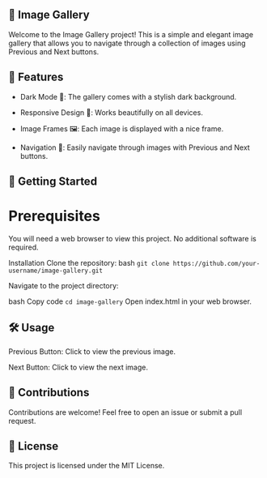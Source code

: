 ## 📸 Image Gallery

Welcome to the Image Gallery project! This is a simple and elegant image gallery that allows you to navigate through a collection of images using Previous and Next buttons.

## 🌟 Features

- Dark Mode 🌙: The gallery comes with a stylish dark background.

- Responsive Design 📱: Works beautifully on all devices.

- Image Frames 🖼️: Each image is displayed with a nice frame.

- Navigation 🔄: Easily navigate through images with Previous and Next buttons.

## 🚀 Getting Started

# Prerequisites
You will need a web browser to view this project. No additional software is required.

Installation
Clone the repository:
bash  ```
git clone https://github.com/your-username/image-gallery.git ```

Navigate to the project directory:

bash
Copy code
``` cd image-gallery ```
Open index.html in your web browser.

## 🛠️ Usage

Previous Button: Click to view the previous image.

Next Button: Click to view the next image.


## 🙌 Contributions

Contributions are welcome! Feel free to open an issue or submit a pull request.

## 📄 License

This project is licensed under the MIT License.

